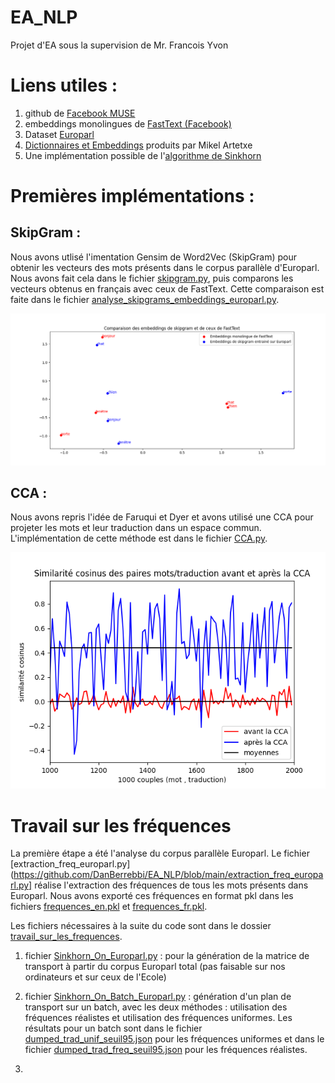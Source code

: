 # EA_NLP
Projet d'EA sous la supervision de Mr. Francois Yvon

# Liens utiles : 

1) github de [Facebook MUSE](https://github.com/facebookresearch/MUSE)
2) embeddings monolingues de [FastText (Facebook)](https://fasttext.cc/docs/en/pretrained-vectors.html)
3) Dataset [Europarl](http://www.statmt.org/europarl/)
4) [Dictionnaires et Embeddings](https://github.com/artetxem/vecmap/blob/master/get_data.sh) produits par Mikel Artetxe 
5) Une implémentation possible de l'[algorithme de Sinkhorn](https://github.com/gpeyre/SinkhornAutoDiff)


# Premières implémentations : 

## SkipGram : 

Nous avons utlisé l'imentation Gensim de Word2Vec (SkipGram) pour obtenir les vecteurs des mots présents dans le corpus parallèle d'Europarl. Nous avons fait cela dans le fichier [skipgram.py](https://github.com/DanBerrebbi/EA_NLP/blob/main/skipgram.py), puis comparons les vecteurs obtenus en français avec ceux de FastText. Cette comparaison est faite dans le fichier [analyse_skipgrams_embeddings_europarl.py](https://github.com/DanBerrebbi/EA_NLP/blob/main/analyse_skipgrams_embeddings_europarl.py). 

![alt text](https://github.com/DanBerrebbi/EA_NLP/blob/main/Comparaison%20des%20embeddings%20de%20skipgram%20et%20de%20ceux%20de%20FastText.png) 

## CCA : 

Nous avons repris l'idée de Faruqui et Dyer et avons utilisé une CCA pour projeter les mots et leur traduction dans un espace commun. L'implémentation de cette méthode est dans le fichier [CCA.py](https://github.com/DanBerrebbi/EA_NLP/blob/main/CCA.py).

![alt text](https://github.com/DanBerrebbi/EA_NLP/blob/main/cosinus_avant_et_apres_cca_avec_10_composantes.png) 


# Travail sur les fréquences 

La première étape a été l'analyse du corpus parallèle Europarl. Le fichier [extraction_freq_europarl.py](https://github.com/DanBerrebbi/EA_NLP/blob/main/extraction_freq_europarl.py] réalise l'extraction des fréquences de tous les mots présents dans Europarl. 
Nous avons exporté ces fréquences en format pkl dans les fichiers [frequences_en.pkl](https://github.com/DanBerrebbi/EA_NLP/blob/main/frequences_en.pkl) et [frequences_fr.pkl](https://github.com/DanBerrebbi/EA_NLP/blob/main/frequences_fr.pkl). 

Les fichiers nécessaires à la suite du code sont dans le dossier [travail_sur_les_frequences](https://github.com/DanBerrebbi/EA_NLP/tree/main/travail_sur_les_frequences).

1) fichier [Sinkhorn_On_Europarl.py](https://github.com/DanBerrebbi/EA_NLP/blob/main/travail_sur_les_frequences/Sinkhorn_On_Europarl.py) : pour la génération de la matrice de transport à partir du corpus Europarl total (pas faisable sur nos ordinateurs et sur ceux de l'Ecole)

2) fichier [Sinkhorn_On_Batch_Europarl.py](https://github.com/DanBerrebbi/EA_NLP/blob/main/travail_sur_les_frequences/Sinkhorn_On_Batch_Europarl.py) : génération d'un plan de transport sur un batch, avec les deux méthodes : utilisation des fréquences réalistes et utilisation des fréquences uniformes. 
Les résultats pour un batch sont dans le fichier [dumped_trad_unif_seuil95.json](https://github.com/DanBerrebbi/EA_NLP/blob/main/travail_sur_les_frequences/dumped_trad_unif_seuil95.json) pour les fréquences uniformes et dans le fichier [dumped_trad_freq_seuil95.json](https://github.com/DanBerrebbi/EA_NLP/blob/main/travail_sur_les_frequences/dumped_trad_freq_seuil95.json) pour les fréquences réalistes.

3)


